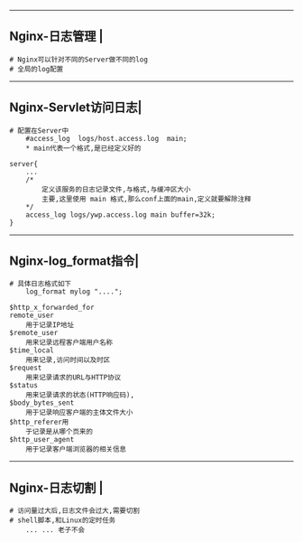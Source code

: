 --------------------
Nginx-日志管理		|
--------------------
	# Nginx可以针对不同的Server做不同的log
	# 全局的log配置


--------------------
Nginx-Servlet访问日志|
--------------------
	# 配置在Server中 
		#access_log  logs/host.access.log  main;
		* main代表一个格式,是已经定义好的

	server{
		...
		/*
			定义该服务的日志记录文件,与格式,与缓冲区大小
			主要,这里使用 main 格式,那么conf上面的main,定义就要解除注释
		*/
		access_log logs/ywp.access.log main buffer=32k;
	}

--------------------
Nginx-log_format指令|
--------------------
	
	# 具体日志格式如下
		log_format mylog "....";
	
	$http_x_forwarded_for 
	remote_user 
		用于记录IP地址
	$remote_user 
		用来记录远程客户端用户名称
	$time_local 
		用来记录,访问时间以及时区
	$request
		用来记录请求的URL与HTTP协议
	$status
		用来记录请求的状态(HTTP响应码),
	$body_bytes_sent
		用于记录响应客户端的主体文件大小
	$http_referer用
		于记录是从哪个页来的
	$http_user_agent
		用于记录客户端浏览器的相关信息

	

--------------------
Nginx-日志切割		|
--------------------
	# 访问量过大后,日志文件会过大,需要切割
	# shell脚本,和Linux的定时任务
		... ... 老子不会
	